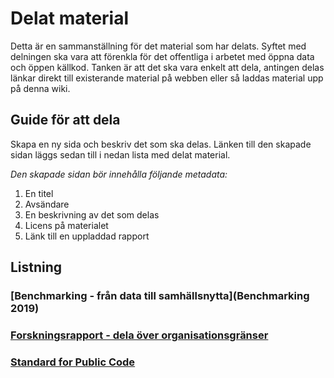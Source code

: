 # Delat material

Detta är en sammanställning för det material som har delats. Syftet med delningen ska vara att förenkla för det offentliga i arbetet med öppna data och öppen källkod. Tanken är att det ska vara enkelt att dela, antingen delas länkar direkt till existerande material på webben eller så laddas material upp på denna wiki.

## Guide för att dela
Skapa en ny sida och beskriv det som ska delas. Länken till den skapade sidan läggs sedan till i nedan lista med delat material.

*Den skapade sidan bör innehålla följande metadata:*
1. En titel
2. Avsändare
3. En beskrivning av det som delas
4. Licens på materialet
5. Länk till en uppladdad rapport

## Listning

### [Benchmarking - från data till samhällsnytta](Benchmarking 2019)

### [Forskningsrapport - dela över organisationsgränser](uploads/4906d174106904b8902edf792092c0e7/EGOV2020.pdf)

### [Standard for Public Code](Standard-for-Public-Code)
